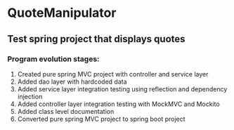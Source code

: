 # QuoteManipulator

## Test spring project that displays quotes 

### Program evolution stages:

1) Created pure spring MVC project with controller and service layer 
2) Added dao layer with hardcoded data
3) Added service layer integration testing using reflection and dependency injection 
4) Added controller layer integration testing with MockMVC and Mockito 
5) Added class level documentation
6) Converted pure spring MVC project to spring boot project
